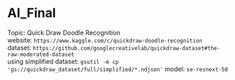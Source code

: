 # AI_Final

Topic: Quick Draw Doodle Recognition <br/>
website: `https://www.kaggle.com/c/quickdraw-doodle-recognition` <br/>
dataset: `https://github.com/googlecreativelab/quickdraw-dataset#the-raw-moderated-dataset` <br/>
using simplified dataset: `gsutil -m cp 'gs://quickdraw_dataset/full/simplified/*.ndjson'`
model: `se-resnext-50`
